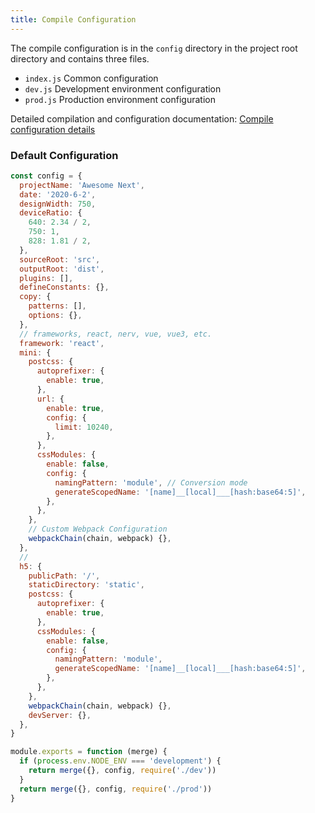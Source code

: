 ```yaml
---
title: Compile Configuration
---
```


The compile configuration is in the `config` directory in the project root directory and contains three files.

- `index.js` Common configuration
- `dev.js` Development environment configuration
- `prod.js` Production environment configuration

Detailed compilation and configuration documentation: [Compile configuration details](./config-detail)

### Default Configuration

```js title="config/index.js"
const config = {
  projectName: 'Awesome Next',
  date: '2020-6-2',
  designWidth: 750,
  deviceRatio: {
    640: 2.34 / 2,
    750: 1,
    828: 1.81 / 2,
  },
  sourceRoot: 'src',
  outputRoot: 'dist',
  plugins: [],
  defineConstants: {},
  copy: {
    patterns: [],
    options: {},
  },
  // frameworks, react, nerv, vue, vue3, etc.
  framework: 'react',
  mini: {
    postcss: {
      autoprefixer: {
        enable: true,
      },
      url: {
        enable: true,
        config: {
          limit: 10240,
        },
      },
      cssModules: {
        enable: false,
        config: {
          namingPattern: 'module', // Conversion mode
          generateScopedName: '[name]__[local]___[hash:base64:5]',
        },
      },
    },
    // Custom Webpack Configuration
    webpackChain(chain, webpack) {},
  },
  //
  h5: {
    publicPath: '/',
    staticDirectory: 'static',
    postcss: {
      autoprefixer: {
        enable: true,
      },
      cssModules: {
        enable: false,
        config: {
          namingPattern: 'module',
          generateScopedName: '[name]__[local]___[hash:base64:5]',
        },
      },
    },
    webpackChain(chain, webpack) {},
    devServer: {},
  },
}

module.exports = function (merge) {
  if (process.env.NODE_ENV === 'development') {
    return merge({}, config, require('./dev'))
  }
  return merge({}, config, require('./prod'))
}
```
